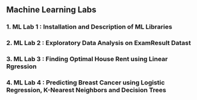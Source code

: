 ## Machine Learning Labs
### 1. ML Lab 1 : Installation and Description  of ML Libraries 
### 2. ML Lab 2 : Exploratory Data Analysis on ExamResult Datast
### 3. ML Lab 3 : Finding Optimal House Rent using Linear Rgression 
### 4. ML Lab 4 : Predicting Breast Cancer using Logistic Regression, K-Nearest Neighbors and Decision Trees
